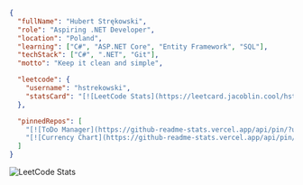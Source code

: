 
<!-- Templata na przyszłość jak bede miał swoje reps
[![Linux](https://github-readme-stats.vercel.app/api/pin/?username=torvalds&repo=linux)](https://github.com/torvalds/linux)
[![Subsurface](https://github-readme-stats.vercel.app/api/pin/?username=torvalds&repo=subsurface)](https://github.com/torvalds/subsurface)
-->

```json
{
  "fullName": "Hubert Strękowski",
  "role": "Aspiring .NET Developer",
  "location": "Poland",
  "learning": ["C#", "ASP.NET Core", "Entity Framework", "SQL"],
  "techStack": ["C#", ".NET", "Git"],
  "motto": "Keep it clean and simple",

  "leetcode": {
    "username": "hstrekowski",
    "statsCard": "[![LeetCode Stats](https://leetcard.jacoblin.cool/hstrekowski?theme=dark&font=Consolas&ext=contest)](https://leetcode.com/hstrekowski)"
  },

  "pinnedRepos": [
    "[![ToDo Manager](https://github-readme-stats.vercel.app/api/pin/?username=hstrekowski&repo=to_do_app&theme=dark)](https://github.com/hstrekowski/to_do_app)",
    "[![Currency Chart](https://github-readme-stats.vercel.app/api/pin/?username=hstrekowski&repo=currency_chart&theme=dark)](https://github.com/hstrekowski/currency_chart)"
  ]
}
```
![LeetCode Stats](https://leetcard.jacoblin.cool/hstrekowski?ext=contest)
